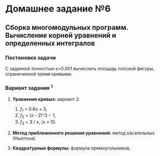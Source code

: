 # Домашнее задание №6
## Сборка многомодульных программ. Вычисление корней уравнений и определенных интегралов

### Постановка задачи
С заданной точностью ε=0.001 вычислить площадь плоской фигуры, ограниченной тремя кривыми.

### Вариант задания <sup>1</sup>
1. **Уравнения кривых:** вариант 2.
   1. <var>f</var><sub>1</sub> = 0.6<var>x</var> + 3,
   2. <var>f</var><sub>2</sub> = (<var>x</var> - 2)^3 − 1,
   3. <var>f</var><sub>3</sub> = 3 / <var>x</var>,  (<var>x</var> > 0).

3. **Метод приближенного решения уравнений:** метод касательных (Ньютона).
4. **Квадратурные формулы:** формула прямоугольников. 
